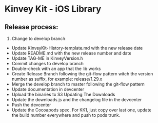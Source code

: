 # Kinvey Kit - iOS Library

## Release process:

1. Change to develop branch
* Update KinveyKit-History-template.md with the new release date
* Update README.md with the new release number and date
* Update TAG-ME in KinveyVersion.h
* Commit changes to develop branch
* Double-check with an app that the lib works
* Create Release Branch following the git-flow pattern witch the version number as suffix, for example: release/1.29.x
* Merge the develop branch to master following the git-flow pattern
* Update documentation in devcenter
* Upload the binaries to S3 Updating The Downloads
* Update the downloads.js and the changelog file in the devcenter
* Push the devcenter
* Update the Cocoapods spec. For KK1, just copy over last one, update the build number everywhere and push to pods trunk.